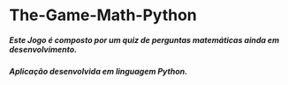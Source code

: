 # The-Game-Math-Python
##### Este Jogo é composto por um quiz de perguntas matemáticas ainda em desenvolvimento.
##### Aplicação desenvolvida em linguagem Python.
